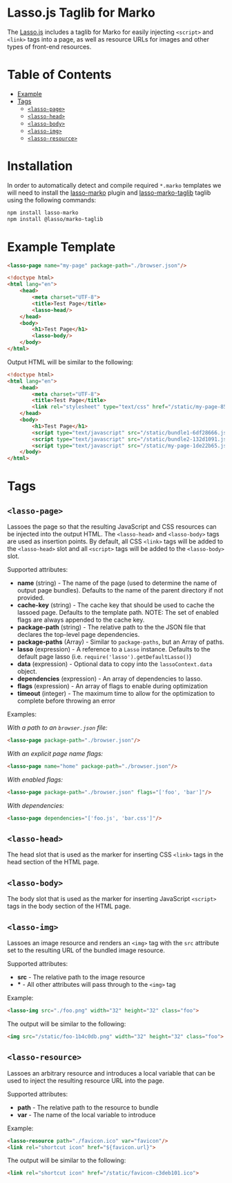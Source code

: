 Lasso.js Taglib for Marko
==========================

The [Lasso.js](README.md) includes a taglib for Marko for easily injecting `<script>` and `<link>` tags into a page, as well as resource URLs for images and other types of front-end resources.

<!-- START doctoc generated TOC please keep comment here to allow auto update -->
<!-- DON'T EDIT THIS SECTION, INSTEAD RE-RUN doctoc TO UPDATE -->
# Table of Contents

- [Example](#example)
- [Tags](#tags)
    - [`<lasso-page>`](#lasso-page)
    - [`<lasso-head>`](#lasso-head)
    - [`<lasso-body>`](#lasso-body)
    - [`<lasso-img>`](#lasso-img)
    - [`<lasso-resource>`](#lasso-resource)

<!-- END doctoc generated TOC please keep comment here to allow auto update -->

# Installation

In order to automatically detect and compile required `*.marko` templates we
will need to install the [lasso-marko](https://github.com/lasso-js/lasso-marko)
plugin and [lasso-marko-taglib](https://github.com/lasso-js/lasso-marko-taglib)
taglib using the following commands:

```bash
npm install lasso-marko
npm install @lasso/marko-taglib
```

# Example Template

```html
<lasso-page name="my-page" package-path="./browser.json"/>

<!doctype html>
<html lang="en">
    <head>
        <meta charset="UTF-8">
        <title>Test Page</title>
        <lasso-head/>
    </head>
    <body>
        <h1>Test Page</h1>
        <lasso-body/>
    </body>
</html>
```

Output HTML will be similar to the following:

```html
<!doctype html>
<html lang="en">
    <head>
        <meta charset="UTF-8">
        <title>Test Page</title>
        <link rel="stylesheet" type="text/css" href="/static/my-page-85e3288e.css">
    </head>
    <body>
        <h1>Test Page</h1>
        <script type="text/javascript" src="/static/bundle1-6df28666.js"></script>
        <script type="text/javascript" src="/static/bundle2-132d1091.js"></script>
        <script type="text/javascript" src="/static/my-page-1de22b65.js"></script>
    </body>
</html>
```

# Tags

## `<lasso-page>`

Lassoes the page so that the resulting JavaScript and CSS resources can be injected into the output HTML. The `<lasso-head>` and `<lasso-body>` tags are used as insertion points. By default, all CSS `<link>` tags will be added to the `<lasso-head>` slot and all `<script>` tags will be added to the `<lasso-body>` slot.

Supported attributes:

- __name__ (string) - The name of the page (used to determine the name of output page bundles). Defaults to the name of the parent directory if not provided.
- __cache-key__ (string) - The cache key that should be used to cache the lassoed page. Defaults to the template path. NOTE: The set of enabled flags are always appended to the cache key.
- __package-path__ (string) - The relative path to the the JSON file that declares the top-level page dependencies.
- __package-paths__ (Array) - Similar to `package-paths`, but an Array of paths.
- __lasso__ (expression) - A reference to a `Lasso` instance. Defaults to the default page lasso (i.e. `require('lasso').getDefaultLasso()`)
- __data__ (expression) - Optional data to copy into the `lassoContext.data` object.
- __dependencies__ (expression) - An array of dependencies to lasso.
- __flags__ (expression) - An array of flags to enable during optimization
- __timeout__ (integer) - The maximum time to allow for the optimization to complete before throwing an error

Examples:

_With a path to an `browser.json` file:_

```html
<lasso-page package-path="./browser.json"/>
```

_With an explicit page name flags:_

```html
<lasso-page name="home" package-path="./browser.json"/>
```

_With enabled flags:_

```html
<lasso-page package-path="./browser.json" flags="['foo', 'bar']"/>
```

_With dependencies:_

```html
<lasso-page dependencies="['foo.js', 'bar.css']"/>
```

## `<lasso-head>`

The head slot that is used as the marker for inserting CSS `<link>` tags in the head section of the HTML page.

## `<lasso-body>`

The body slot that is used as the marker for inserting JavaScript `<script>` tags in the body section of the HTML page.

## `<lasso-img>`

Lassoes an image resource and renders an `<img>` tag with the `src` attribute set to the resulting URL of the bundled image resource.

Supported attributes:

- __src__ - The relative path to the image resource
- __*__ - All other attributes will pass through to the `<img>` tag

Example:

```html
<lasso-img src="./foo.png" width="32" height="32" class="foo">
```

The output will be similar to the following:

```html
<img src="/static/foo-1b4c0db.png" width="32" height="32" class="foo">
```

## `<lasso-resource>`

Lassoes an arbitrary resource and introduces a local variable that can be used to inject the resulting resource URL into the page.

Supported attributes:

- __path__ - The relative path to the resource to bundle
- __var__ - The name of the local variable to introduce

Example:

```html
<lasso-resource path="./favicon.ico" var="favicon"/>
<link rel="shortcut icon" href="${favicon.url}">
```

The output will be similar to the following:

```html
<link rel="shortcut icon" href="/static/favicon-c3deb101.ico">
```
